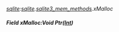 _[sqlite](../../modules/sqlite/sqlite-module.md):[sqlite](../../modules/sqlite/sqlite-module.md).[sqlite3\_mem\_methods](../../modules/sqlite/sqlite-sqlite3_mem_methods.md).xMalloc_
##### Field xMalloc:Void Ptr([Int](../../modules/wonkey/wonkey-types-int.md))
